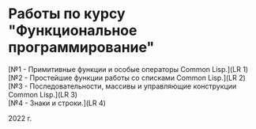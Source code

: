 # Работы по курсу "Функциональное программирование"  

[№1 - Примитивные функции и особые операторы Common Lisp.](LR 1)  
[№2 - Простейшие функции работы со списками Common Lisp.](LR 2)  
[№3 - Последовательности, массивы и управляющие конструкции Common Lisp.](LR 3)  
[№4 - Знаки и строки.](LR 4)   

2022 г.
